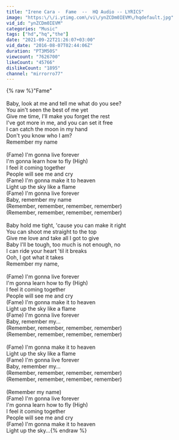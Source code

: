 ```yaml
---
title: "Irene Cara -  Fame  --  HQ Audio -- LYRICS"
image: "https:\/\/i.ytimg.com\/vi\/ynZCDm0IEVM\/hqdefault.jpg"
vid_id: "ynZCDm0IEVM"
categories: "Music"
tags: ["hd","hq","the"]
date: "2021-09-22T21:26:07+03:00"
vid_date: "2016-08-07T02:44:06Z"
duration: "PT3M50S"
viewcount: "7626700"
likeCount: "45766"
dislikeCount: "1895"
channel: "mirrorro77"
---
```

{% raw %}&quot;Fame&quot;<br /><br />Baby, look at me and tell me what do you see?<br />You ain't seen the best of me yet<br />Give me time, I'll make you forget the rest<br />I've got more in me, and you can set it free<br />I can catch the moon in my hand<br />Don't you know who I am?<br />Remember my name<br /><br />(Fame) I'm gonna live forever<br />I'm gonna learn how to fly (High)<br />I feel it coming together<br />People will see me and cry<br />(Fame) I'm gonna make it to heaven<br />Light up the sky like a flame<br />(Fame) I'm gonna live forever<br />Baby, remember my name<br />(Remember, remember, remember, remember)<br />(Remember, remember, remember, remember)<br /><br />Baby hold me tight, 'cause you can make it right<br />You can shoot me straight to the top<br />Give me love and take all I got to give<br />Baby I'll be tough, too much is not enough, no<br />I can ride your heart 'til it breaks<br />Ooh, I got what it takes<br />Remember my name,<br /><br />(Fame) I'm gonna live forever<br />I'm gonna learn how to fly (High)<br />I feel it coming together<br />People will see me and cry<br />(Fame) I'm gonna make it to heaven<br />Light up the sky like a flame<br />(Fame) I'm gonna live forever<br />Baby, remember my...<br />(Remember, remember, remember, remember)<br />(Remember, remember, remember, remember)<br /><br />(Fame) I'm gonna make it to heaven<br />Light up the sky like a flame<br />(Fame) I'm gonna live forever<br />Baby, remember my...<br />(Remember, remember, remember, remember)<br />(Remember, remember, remember, remember)<br /><br />(Remember my name)<br />(Fame) I'm gonna live forever<br />I'm gonna learn how to fly (High)<br />I feel it coming together<br />People will see me and cry<br />(Fame) I'm gonna make it to heaven<br />Light up the sky...{% endraw %}
